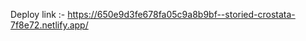  Deploy link :- https://650e9d3fe678fa05c9a8b9bf--storied-crostata-7f8e72.netlify.app/


<!-- 
git init
git add .
git commit -m "first commit"
git branch -M main
git remote add origin https://github.com/Ravi8972/f4-cont2.git
git push -u origin main
 -->